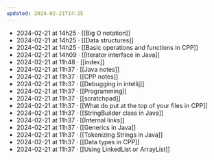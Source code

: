 ```yaml
---
updated: 2024-02-21T14:25
---
```

- 2024-02-21 at 14h25 · [[Big O notation]]
- 2024-02-21 at 14h25 · [[Data structures]]
- 2024-02-21 at 14h25 · [[Basic operations and functions in CPP]]
- 2024-02-21 at 14h09 · [[Iterator interface in Java]]
- 2024-02-21 at 11h48 · [[index]]
- 2024-02-21 at 11h37 · [[Java notes]]
- 2024-02-21 at 11h37 · [[CPP notes]]
- 2024-02-21 at 11h37 · [[Debugging in intellij]]
- 2024-02-21 at 11h37 · [[Programming]]
- 2024-02-21 at 11h37 · [[scratchpad]]
- 2024-02-21 at 11h37 · [[What do put at the top of your files in CPP]]
- 2024-02-21 at 11h37 · [[StringBuilder class in Java]]
- 2024-02-21 at 11h37 · [[Internal links]]
- 2024-02-21 at 11h37 · [[Generics in Java]]
- 2024-02-21 at 11h37 · [[Tokenizing Strings in Java]]
- 2024-02-21 at 11h37 · [[Data types in CPP]]
- 2024-02-21 at 11h37 · [[Using LinkedList or ArrayList]]
